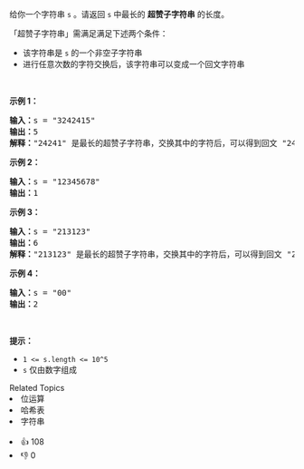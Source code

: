 <p>给你一个字符串 <code>s</code> 。请返回 <code>s</code> 中最长的 <strong>超赞子字符串</strong> 的长度。</p>

<p>「超赞子字符串」需满足满足下述两个条件：</p>

<ul> 
 <li>该字符串是 <code>s</code> 的一个非空子字符串</li> 
 <li>进行任意次数的字符交换后，该字符串可以变成一个回文字符串</li> 
</ul>

<p>&nbsp;</p>

<p><strong>示例 1：</strong></p>

<pre><strong>输入：</strong>s = "3242415"
<strong>输出：</strong>5
<strong>解释：</strong>"24241" 是最长的超赞子字符串，交换其中的字符后，可以得到回文 "24142"
</pre>

<p><strong>示例 2：</strong></p>

<pre><strong>输入：</strong>s = "12345678"
<strong>输出：</strong>1
</pre>

<p><strong>示例 3：</strong></p>

<pre><strong>输入：</strong>s = "213123"
<strong>输出：</strong>6
<strong>解释：</strong>"213123" 是最长的超赞子字符串，交换其中的字符后，可以得到回文 "231132"
</pre>

<p><strong>示例 4：</strong></p>

<pre><strong>输入：</strong>s = "00"
<strong>输出：</strong>2
</pre>

<p>&nbsp;</p>

<p><strong>提示：</strong></p>

<ul> 
 <li><code>1 &lt;= s.length &lt;= 10^5</code></li> 
 <li><code>s</code> 仅由数字组成</li> 
</ul>

<div><div>Related Topics</div><div><li>位运算</li><li>哈希表</li><li>字符串</li></div></div><br><div><li>👍 108</li><li>👎 0</li></div>